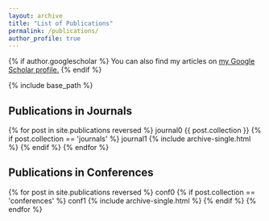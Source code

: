 ```yaml
---
layout: archive
title: "List of Publications"
permalink: /publications/
author_profile: true
---
```


{% if author.googlescholar %}
  You can also find my articles on <u><a href="{{author.googlescholar}}">my Google Scholar profile</a>.</u>
{% endif %}

{% include base_path %}

Publications in Journals
------

{% for post in site.publications reversed %}
  journal0
  {{ post.collection }}
  {% if post.collection == 'journals' %}
    journal1
    {% include archive-single.html %}
  {% endif %}
{% endfor %}

Publications in Conferences
------

{% for post in site.publications reversed %}
  conf0
  {% if post.collection == 'conferences' %}
    conf1
    {% include archive-single.html %}
  {% endif %}
{% endfor %}
